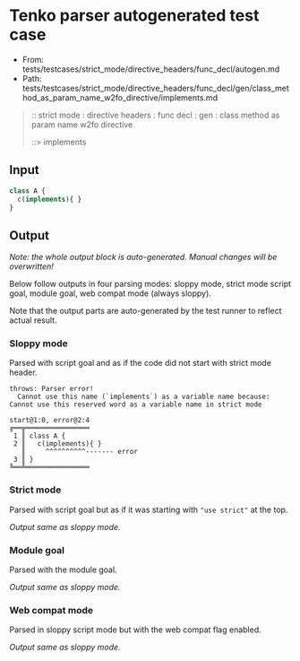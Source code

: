 # Tenko parser autogenerated test case

- From: tests/testcases/strict_mode/directive_headers/func_decl/autogen.md
- Path: tests/testcases/strict_mode/directive_headers/func_decl/gen/class_method_as_param_name_w2fo_directive/implements.md

> :: strict mode : directive headers : func decl : gen : class method as param name w2fo directive
>
> ::> implements

## Input


`````js
class A {
  c(implements){ }
}
`````

## Output

_Note: the whole output block is auto-generated. Manual changes will be overwritten!_

Below follow outputs in four parsing modes: sloppy mode, strict mode script goal, module goal, web compat mode (always sloppy).

Note that the output parts are auto-generated by the test runner to reflect actual result.

### Sloppy mode

Parsed with script goal and as if the code did not start with strict mode header.

`````
throws: Parser error!
  Cannot use this name (`implements`) as a variable name because: Cannot use this reserved word as a variable name in strict mode

start@1:0, error@2:4
╔══╦════════════════
 1 ║ class A {
 2 ║   c(implements){ }
   ║     ^^^^^^^^^^------- error
 3 ║ }
╚══╩════════════════

`````

### Strict mode

Parsed with script goal but as if it was starting with `"use strict"` at the top.

_Output same as sloppy mode._

### Module goal

Parsed with the module goal.

_Output same as sloppy mode._

### Web compat mode

Parsed in sloppy script mode but with the web compat flag enabled.

_Output same as sloppy mode._
